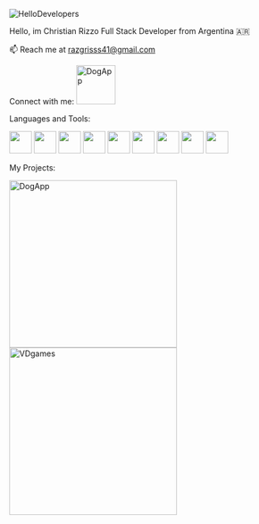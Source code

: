 ![HelloDevelopers](https://hello-developers.com/wp-content/uploads/2018/10/facebook-og.jpg)

Hello, im Christian Rizzo
Full Stack Developer from Argentina :argentina:

📫 Reach me at razgrisss41@gmail.com

Connect with me:
[<img alt="DogApp" width="70px" src="https://cdn-icons-png.flaticon.com/512/174/174857.png" />](https://www.linkedin.com/in/christian-javier-rizzo-1253b0177/)

Languages and Tools:


<img src="https://4.bp.blogspot.com/-_YSVTe2ekBU/XKMntJDH0ZI/AAAAAAAAXNk/3d48i_XShWwvoMNj0YJWp2J4_Woh9dzGgCLcBGAs/s1600/reactjs%2Btutorial.png" width=40px height=40px> <img src="https://upload.wikimedia.org/wikipedia/commons/4/49/Redux.png" width=40px height=40px> <img src="https://cdn-icons-png.flaticon.com/512/5968/5968292.png" width=40px height=40px> <img src="https://cdn.icon-icons.com/icons2/2389/PNG/512/git_logo_icon_145254.png" width=40px height=40px> <img src="https://cdn-icons-png.flaticon.com/512/919/919825.png" width=40px height=40px> <img src="https://user-images.githubusercontent.com/24623425/36042969-f87531d4-0d8a-11e8-9dee-e87ab8c6a9e3.png" width=40px height=40px> <img src="https://pics.freeicons.io/uploads/icons/png/17839680241551942828-512.png" width=40px height=40px> <img src="https://upload.wikimedia.org/wikipedia/commons/6/64/Expressjs.png" width=40px height=40px> <img src="https://cdn-icons-png.flaticon.com/512/919/919827.png" width=40px height=40px> 
 
 
 
My Projects:
 
 
[<img alt="DogApp" width="300px" src="https://user-images.githubusercontent.com/104910559/197883323-603e61d8-03f1-4069-a020-b2c5e7d16323.png" />](https://github.com/Razgrizsx/PI-Dogs-main) [<img alt="VDgames" width="300px" src="https://user-images.githubusercontent.com/104910559/197884758-ac9810af-33a1-42b3-afba-e3ba39fe14cb.png" />](https://github.com/madrizjosea/videogames-ecommerce)





